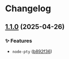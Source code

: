 # Changelog

## [1.1.0](https://github.com/KarinJS/esmify/compare/node-pty-v1.0.4...node-pty-v1.1.0) (2025-04-26)


### ✨ Features

* `node-pty` ([b892f36](https://github.com/KarinJS/esmify/commit/b892f362c6a2866c071c991fe3cf403e44388702))
